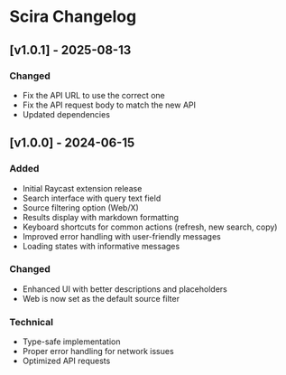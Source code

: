 # Scira Changelog

## [v1.0.1] - 2025-08-13

### Changed
- Fix the API URL to use the correct one
- Fix the API request body to match the new API
- Updated dependencies

## [v1.0.0] - 2024-06-15

### Added
- Initial Raycast extension release
- Search interface with query text field
- Source filtering option (Web/X)
- Results display with markdown formatting
- Keyboard shortcuts for common actions (refresh, new search, copy)
- Improved error handling with user-friendly messages
- Loading states with informative messages

### Changed
- Enhanced UI with better descriptions and placeholders
- Web is now set as the default source filter

### Technical
- Type-safe implementation
- Proper error handling for network issues
- Optimized API requests